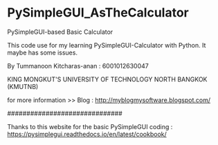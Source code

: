 # PySimpleGUI_AsTheCalculator

PySimpleGUI-based Basic Calculator

This code use for my learning PySimpleGUI-Calculator with Python. It maybe has some issues.

By Tummanoon Kitcharas-anan : 6001012630047

KING MONGKUT'S UNIVERSITY OF TECHNOLOGY NORTH BANGKOK (KMUTNB)

for more information >> Blog : http://myblogmysoftware.blogspot.com/

##############################

Thanks to this website for the basic PySimpleGUI coding : https://pysimplegui.readthedocs.io/en/latest/cookbook/
